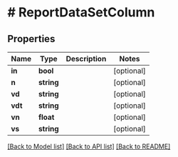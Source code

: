 # # ReportDataSetColumn

## Properties

Name | Type | Description | Notes
------------ | ------------- | ------------- | -------------
**in** | **bool** |  | [optional]
**n** | **string** |  | [optional]
**vd** | **string** |  | [optional]
**vdt** | **string** |  | [optional]
**vn** | **float** |  | [optional]
**vs** | **string** |  | [optional]

[[Back to Model list]](../../README.md#models) [[Back to API list]](../../README.md#endpoints) [[Back to README]](../../README.md)
